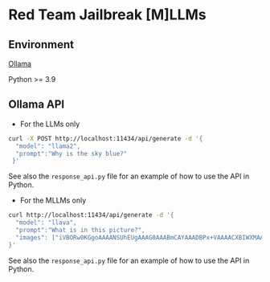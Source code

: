 # Red Team Jailbreak [M]LLMs

## Environment
[Ollama](https://ollama.com/download)

Python >= 3.9


## Ollama API
- For the LLMs only
```bash
curl -X POST http://localhost:11434/api/generate -d '{
  "model": "llama2",
  "prompt":"Why is the sky blue?"
 }'
```
See also the ```response_api.py``` file for an example of how to use the API in Python.
- For the MLLMs only
```bash
curl http://localhost:11434/api/generate -d '{
  "model": "llava",
  "prompt":"What is in this picture?",
  "images": ["iVBORw0KGgoAAAANSUhEUgAAAG0AAABmCAYAAADBPx+VAAAACXBIWXMAAAsTAAALEwEAmpwYAAAAAXNSR0IArs4c6QAAAARnQU1BAACxjwv8YQUAAA3VSURBVHgB7Z27r0zdG8fX743i1bi1ikMoFMQloXRpKFFIqI7LH4BEQ+NWIkjQuSWCRIEoULk0gsK1kCBI0IhrQVT7tz/7zZo888yz1r7MnDl7z5xvsjkzs2fP3uu71nNfa7lkAsm7"]
}'
```
See also the ```response_api.py``` file for an example of how to use the API in Python.
